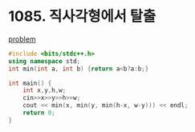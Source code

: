 # 1085. 직사각형에서 탈출

[problem](https://www.acmicpc.net/problem/1085)

```cpp
#include <bits/stdc++.h>
using namespace std;
int min(int a, int b) {return a<b?a:b;}

int main() {
	int x,y,h,w;
	cin>>x>>y>>h>>w;
	cout << min(x, min(y, min(h-x, w-y))) << endl;
	return 0;
}
```
